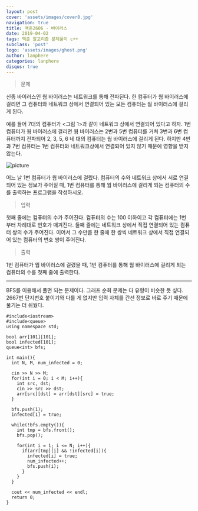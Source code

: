 ```yaml
---
layout: post
cover: 'assets/images/cover8.jpg'
navigation: true
title: 백준2606 - 바이러스
date: 2019-04-02
tags: 백준 알고리즘 문제풀이 c++
subclass: 'post'
logo: 'assets/images/ghost.png'
author: lanphere
categories: lanphere
disqus: true
---
```


> 문제

신종 바이러스인 웜 바이러스는 네트워크를 통해 전파된다. 한 컴퓨터가 웜 바이러스에 걸리면 그 컴퓨터와 네트워크 상에서 연결되어 있는 모든 컴퓨터는 웜 바이러스에 걸리게 된다.

예를 들어 7대의 컴퓨터가 <그림 1>과 같이 네트워크 상에서 연결되어 있다고 하자. 1번 컴퓨터가 웜 바이러스에 걸리면 웜 바이러스는 2번과 5번 컴퓨터를 거쳐 3번과 6번 컴퓨터까지 전파되어 2, 3, 5, 6 네 대의 컴퓨터는 웜 바이러스에 걸리게 된다. 하지만 4번과 7번 컴퓨터는 1번 컴퓨터와 네트워크상에서 연결되어 있지 않기 때문에 영향을 받지 않는다.

![picture](https://www.acmicpc.net/upload/images/zmMEZZ8ioN6rhCdHmcIT4a7.png)

어느 날 1번 컴퓨터가 웜 바이러스에 걸렸다. 컴퓨터의 수와 네트워크 상에서 서로 연결되어 있는 정보가 주어질 때, 1번 컴퓨터를 통해 웜 바이러스에 걸리게 되는 컴퓨터의 수를 출력하는 프로그램을 작성하시오.

> 입력

첫째 줄에는 컴퓨터의 수가 주어진다. 컴퓨터의 수는 100 이하이고 각 컴퓨터에는 1번 부터 차례대로 번호가 매겨진다. 둘째 줄에는 네트워크 상에서 직접 연결되어 있는 컴퓨터 쌍의 수가 주어진다. 이어서 그 수만큼 한 줄에 한 쌍씩 네트워크 상에서 직접 연결되어 있는 컴퓨터의 번호 쌍이 주어진다.

> 출력

1번 컴퓨터가 웜 바이러스에 걸렸을 때, 1번 컴퓨터를 통해 웜 바이러스에 걸리게 되는 컴퓨터의 수를 첫째 줄에 출력한다.

---

BFS를 이용해서 풀면 되는 문제이다. 그래프 순회 문제는 다 유형이 비슷한 듯 싶다. 2667번 단지번호 붙이기와 다를 게 없지만 입력 자체를 간선 정보로 바로 주기 때문에 풀기는 더 쉬웠다.
```
#include<iostream>
#include<queue>
using namespace std;

bool arr[101][101];
bool infected[101];
queue<int> bfs;

int main(){
  int N, M, num_infected = 0;

  cin >> N >> M;
  for(int i = 0; i < M; i++){
    int src, dst;
    cin >> src >> dst;
    arr[src][dst] = arr[dst][src] = true;
  }

  bfs.push(1);
  infected[1] = true;

  while(!bfs.empty()){
    int tmp = bfs.front();
    bfs.pop();

    for(int i = 1; i <= N; i++){
      if(arr[tmp][i] && !infected[i]){
        infected[i] = true;
        num_infected++;
        bfs.push(i);
      }
    }
  }

  cout << num_infected << endl;
  return 0;
}
```